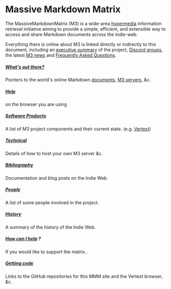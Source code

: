 # Massive Markdown Matrix

The MassiveMarkdownMatrix (M3) is a wide-area [hypermedia](hypermedia.md) information retrieval initiative aiming to provide a simple, efficient, and extensible way to access and share Markdown documents across the indie-web.

Everything there is online about M3 is linked directly or indirectly to this document, including an [executive summary](executive-summary.md) of the project, [Discord groups](discord-groups.md), the latest [M3 news](news.md) and [Frequently Asked Questions](faq.md).

##### [What's out there?](general-overview.md)
Pointers to the world's online Markdown [documents](documents.md), [M3 servers](servers.md), &c.

##### [Help](help.md)
on the browser you are using

##### [Software Products](software-products.md)
A list of M3 project components and their current state. (e.g. [Vertext](vertext.md))

##### [Technical](technical-details.md)
Details of how to host your own M3 server &c.

##### [Bibliography](bibliography.md)
Documentation and blog posts on the Indie Web.

##### [People](people.md)
A list of some people involved in the project.

##### [History](history.md)
A summary of the history of the Indie Web.

##### [How can I help](get-involved.md) ?
If you would like to support the matrix..

##### [Getting code](getting-code.md)
Links to the GitHub repositories for this MMM site and the Vertext browser, &c.
